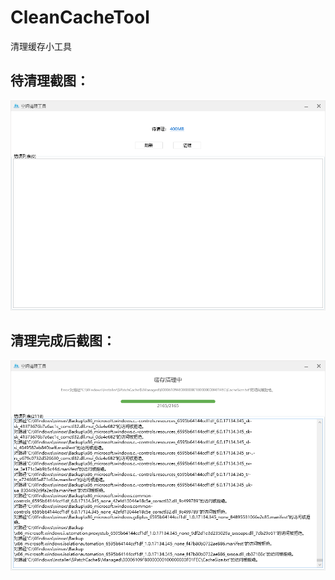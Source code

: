 # CleanCacheTool
清理缓存小工具

## 待清理截图：
![image](https://github.com/Kybs0/CleanCacheTool/blob/master/images_/ToCleanCache.png)

## 清理完成后截图：
![image](https://github.com/Kybs0/CleanCacheTool/blob/master/images_/CleaningCache.png)
